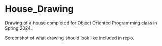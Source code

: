 # House_Drawing

Drawing of a house completed for Object Oriented Programming class in Spring 2024.  

Screenshot of what drawing should look like included in repo.
